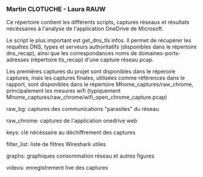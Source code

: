 ### Martin CLOTUCHE - Laura RAUW

Ce répertoire contient les différents scripts, captures réseaux et résultats nécéssaires à l'analyse de l'application OneDrive de Microsoft. 

Le script le plus important est get_dns_tls infos. Il permet de récupérer les requêtes DNS, types et serveurs authoritatifs (disponibles dans le répertoire dns_recap), ainsi que les correspondances noms de domaines-ports-adresses (répertoire tls_recap) d'une capture réseau pcap. 

Les premières captures du projet sont disponibles dans le réperoire captures, mais les captures finales, utilisées comme références dans le rapport, sont disponibles dans le répertoire Mhome_captures/raw_chrome, principalement les mesures wifi (typiquement Mhome_captures/raw_chrome/wifi_open_chrome_capture.pcap)

raw_bg: captures des communications "parasites" du réseau

raw_chrome: captures de l'application onedrive web

keys: clé nécéssaire au déchiffrement des captures

filter_list: liste de filtres Wireshark utiles

graphs: graphiques consommation réseau et autres figures

videos: enregistrement live des captures



